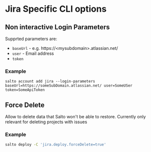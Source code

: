 # Jira Specific CLI options

## Non interactive Login Parameters
Supprted parameters are:
* `baseUrl` - e.g. https://\<mysubdomain\>.atlassian.net/
* `user` - Email address
* `token`

### Example
```
salto account add jira --login-parameters baseUrl=https://someSubDomain.atlassian.net/ user=SomeUSer token=SomeApiToken
```


## Force Delete
Allow to delete data that Salto won't be able to restore. Currently only relevant for deleting projects with issues

### Example

```bash
salto deploy -C 'jira.deploy.forceDelete=true'
```